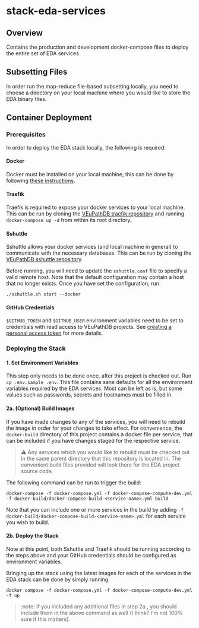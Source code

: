 # stack-eda-services
## Overview
Contains the production and development docker-compose files to deploy the entire set of EDA services

## Subsetting Files
In order run the map-reduce file-based subsetting locally, you need to choose a directory on your local machine where you would like to store the EDA binary files.

## Container Deployment
### Prerequisites
In order to deploy the EDA stack locally, the following is required:
#### Docker
Docker must be installed on your local machine, this can be done by following [these instructions](https://docs.docker.com/engine/install/).

#### Traefik
Traefik is required to expose your docker services to your local machine. This can be run by cloning the [VEuPathDB traefik repository](https://github.com/VEuPathDB/docker-traefik) and running `docker-compose up -d` from within its root directory.

#### Sshuttle
Sshuttle allows your docker services (and local machine in general) to communicate with the necessary databases. This can be run by cloning the [VEuPathDB sshuttle repository](https://github.com/VEuPathDB/sshuttle).

Before running, you will need to update the `sshuttle.conf` file to specify a valid remote host. Note that the default configuration may contain a host that no longer exists. Once you have set the configuration, run 

```shell
./sshuttle.sh start --docker
```

#### GitHub Credentials
`$GITHUB_TOKEN` and `$GITHUB_USER` environment variables need to be set to credentials with read access to VEuPathDB projects. See [creating a personal access token](https://docs.github.com/en/authentication/keeping-your-account-and-data-secure/creating-a-personal-access-token) for more details.


### Deploying the Stack

#### 1. Set Environment Variables
This step only needs to be done once, after this project is checked out. Run `cp .env.sample .env`. This file contains sane defaults for all the environment variables required by the EDA services. Most can be left as is, but some values such as passwords, secrets and hostnames must be filled in.

#### 2a. (Optional) Build Images
If you have made changes to any of the services, you will need to rebuild the image in order for your changes to take effect. For convenience, the `docker-build` directory of this project contains a docker file per service, that can be included if you have changes staged for the respective service.

> :warning: Any services which you would like to rebuild must be checked out in the same parent directory that this repository is located in. The convenient build files provided will look there for the EDA project source code.

The following command can be run to trigger the build:

```shell
docker-compose -f docker-compose.yml -f docker-compose-compute-dev.yml -f docker-build/docker-compose-build-<service-name>.yml build
```

Note that you can include one or more services in the build by adding `-f docker-build/docker-compose-build-<service-name>.yml` for each service you wish to build.

#### 2b. Deploy the Stack
Note at this point, both Sshuttle and Traefik should be running according to the steps above and your GitHub credentials should be configured as environment variables.

Bringing up the stack using the latest images for each of the services in the EDA stack can be done by simply running:

```shell
docker compose -f docker-compose.yml -f docker-compose-compute-dev.yml -f up
```

> :note: If you included any additional files in step 2a., you should include them in the above command as well (I think? I'm not 100% sure if this matters).